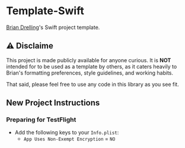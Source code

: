 # Template-Swift

[Brian Drelling](https://github.com/bdrelling)'s Swift project template.

## :warning: Disclaime

This project is made publicly available for anyone curious. It is **NOT** intended for to be used as a template by others, as it caters heavily to Brian's formatting preferences, style guidelines, and working habits.

That said, please feel free to use any code in this library as you see fit.

## New Project Instructions

### Preparing for TestFlight

- Add the following keys to your `Info.plist`:
  - `App Uses Non-Exempt Encryption` = `NO`
  